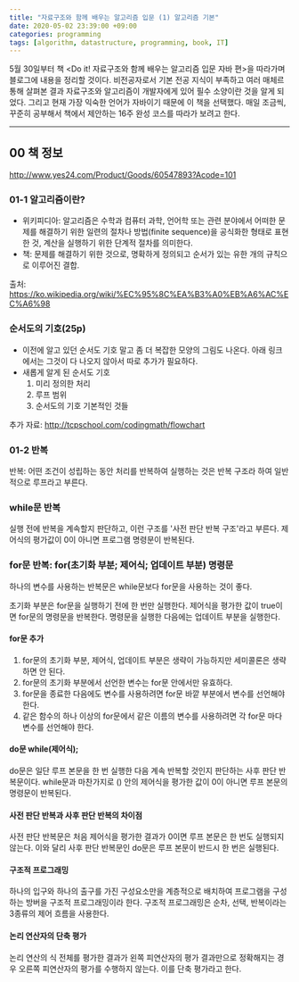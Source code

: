 ```yaml
---
title: "자료구조와 함께 배우는 알고리즘 입문 (1) 알고리즘 기본"
date: 2020-05-02 23:39:00 +09:00
categories: programming
tags: [algorithm, datastructure, programming, book, IT]
---
```


5월 30일부터 책 <Do it! 자료구조와 함께 배우는 알고리즘 입문 자바 편>을 따라가며 블로그에 내용을 정리할 것이다. 비전공자로서 기본 전공 지식이 부족하고 여러 매체르 통해 살펴본 결과 자료구조와 알고리즘이 개발자에게 있어 필수 소양이란 것을 알게 되었다. 그리고 현재 가장 익숙한 언어가 자바이기 때문에 이 책을 선택했다. 매일 조금씩, 꾸준히 공부해서 책에서 제안하는 16주 완성 코스를 따라가 보려고 한다.

---

## 00 책 정보
http://www.yes24.com/Product/Goods/60547893?Acode=101

### 01-1 알고리즘이란?
- 위키피디아: 알고리즘은 수학과 컴퓨터 과학, 언어학 또는 관련 분야에서 어떠한 문제를 해결하기 위한 일련의 절차나 방법(finite sequence)을 공식화한 형태로 표현한 것, 계산을 실행하기 위한 단계적 절차를 의미한다.
- 책: 문제를 해결하기 위한 것으로, 명확하게 정의되고 순서가 있는 유한 개의 규칙으로 이루어진 결합.


출처: https://ko.wikipedia.org/wiki/%EC%95%8C%EA%B3%A0%EB%A6%AC%EC%A6%98

### 순서도의 기호(25p)
- 이전에 알고 있던 순서도 기호 말고 좀 더 복잡한 모양의 그림도 나온다. 아래 링크에서는 그것이 다 나오지 않아서 따로 추가가 필요하다.
- 새롭게 알게 된 순서도 기호
  1. 미리 정의한 처리
  2. 루프 범위
  3. 순서도의 기호 기본적인 것들

추가 자료: http://tcpschool.com/codingmath/flowchart

### 01-2 반복
반복: 어떤 조건이 성립하는 동안 처리를 반복하여 실행하는 것은 반복 구조라 하여 일반적으로 루프라고 부른다.

### while문 반복

실행 전에 반복을 계속할지 판단하고, 이런 구조를 '사전 판단 반복 구조'라고 부른다. 제어식의 평가값이 0이 아니면 프로그램 명령문이 반복된다.

### for문 반복: for(초기화 부분; 제어식; 업데이트 부분) 명령문

하나의 변수를 사용하는 반복문은 while문보다 for문을 사용하는 것이 좋다.

초기화 부분은 for문을 실행하기 전에 한 번만 실행한다. 제어식을 평가한 값이 true이면 for문의 명령문을 반복한다. 명령문을 실행한 다음에는 업데이트 부분을 실행한다.

#### for문 추가
1. for문의 초기화 부분, 제어식, 업데이트 부분은 생략이 가능하지만 세미콜론은 생략하면 안 된다.
2. for문의 초기화 부분에서 선언한 변수는 for문 안에서만 유효하다.
3. for문을 종료한 다음에도 변수를 사용하려면 for문 바깥 부분에서 변수를 선언해야 한다.
4. 같은 함수의 하나 이상의 for문에서 같은 이름의 변수를 사용하려면 각 for문 마다 변수를 선언해야 한다.

#### do문 while(제어식);

do문은 일단 루프 본문을 한 번 실행한 다음 계속 반복할 것인지 판단하는 사후 판단 반복문이다. while문과 마찬가지로 () 안의 제어식을 평가한 값이 0이 아니면 루프 본문의 명령문이 반복된다.

#### 사전 판단 반복과 사후 판단 반복의 차이점

사전 판단 반복문은 처음 제어식을 평가한 결과가 0이면 루프 본문은 한 번도 실행되지 않는다. 이와 달리 사후 판단 반복문인 do문은 루프 본문이 반드시 한 번은 실행된다.

#### 구조적 프로그래밍
하나의 입구와 하나의 출구를 가진 구성요소만을 계층적으로 배치하여 프로그램을 구성하는 방버을 구조적 프로그래밍이라 한다. 구조적 프로그래밍은 순차, 선택, 반복이라는 3종류의 제어 흐름을 사용한다.


#### 논리 연산자의 단축 평가
논리 연산의 식 전체를 평가한 결과가 왼쪽 피연산자의 평가 결과만으로 정확해지는 경우 오른쪽 피연산자의 평가를 수행하지 않는다. 이를 단축 평가라고 한다.
